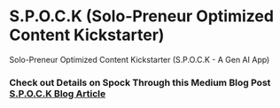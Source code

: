 # S.P.O.C.K (Solo-Preneur Optimized Content Kickstarter)
Solo-Preneur Optimized Content Kickstarter (S.P.O.C.K - A Gen AI App)

### Check out Details on Spock Through this Medium Blog Post [S.P.O.C.K Blog Article]([URL](https://abishpius.medium.com/introducing-s-p-o-c-k-my-first-stab-at-a-gen-ai-app-that-you-can-try-for-free-98bda5fc5a94))
